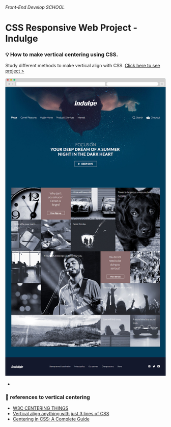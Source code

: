 
###### Front-End Develop SCHOOL

# CSS Responsive Web Project - Indulge

### :bulb: How to make vertical centering using CSS.

Study different methods to make vertical align with CSS. [Click here to see project >](https://jistudio.github.io/My_CSS_STUDY/05_responsive_indulge/index.html)

[<img src="/ASSETS/indulge.jpg" alt="vertical align">](https://jistudio.github.io/My_CSS_STUDY/05_responsive_indulge/index.html)

-

### :musical_note: references to vertical centering 

- [W3C CENTERING THINGS](https://www.w3.org/Style/Examples/007/center.en.html)
- [Vertical align anything with just 3 lines of CSS](http://zerosixthree.se/vertical-align-anything-with-just-3-lines-of-css/)
- [Centering in CSS: A Complete Guide](https://css-tricks.com/centering-css-complete-guide/)


